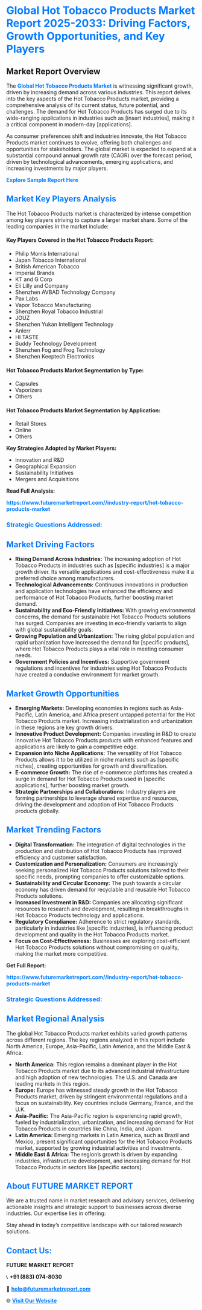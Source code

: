<h1 style="color: #007BFF;">Global Hot Tobacco Products Market Report 2025-2033: Driving Factors, Growth Opportunities, and Key Players</h1>

<section id="overview">
<h2>Market Report Overview</h2>
<p>The <a href="https://www.futuremarketreport.com//industry-report/hot-tobacco-products-market" style="color: #007BFF; text-decoration: none;"><strong>Global Hot Tobacco Products Market</strong></a> is witnessing significant growth, driven by increasing demand across various industries. This report delves into the key aspects of the Hot Tobacco Products market, providing a comprehensive analysis of its current status, future potential, and challenges. The demand for Hot Tobacco Products has surged due to its wide-ranging applications in industries such as [insert industries], making it a critical component in modern-day [applications].</p>
<p>As consumer preferences shift and industries innovate, the Hot Tobacco Products market continues to evolve, offering both challenges and opportunities for stakeholders. The global market is expected to expand at a substantial compound annual growth rate (CAGR) over the forecast period, driven by technological advancements, emerging applications, and increasing investments by major players.</p>
</section>

<section id="overview">
<p><a href="https://www.futuremarketreport.com//request-sample/reportId=45533" style="color: #007BFF; text-decoration: none;"><strong>Explore Sample Report Here</strong></a></p>
</section>

<section id="key-players">
<h2 style="color: #007BFF;">Market Key Players Analysis</h2>
<p>The Hot Tobacco Products market is characterized by intense competition among key players striving to capture a larger market share. Some of the leading companies in the market include:</p>
<h4>Key Players Covered in the Hot Tobacco Products Report:</h4>
<ul><li>Philip Morris International</li><li>Japan Tobacco International</li><li>British American Tobacco</li><li>Imperial Brands</li><li>KT and G Corp</li><li>Eli Lilly and Company</li><li>Shenzhen AVBAD Technology Company</li><li>Pax Labs</li><li>Vapor Tobacco Manufacturing</li><li>Shenzhen Royal Tobacco Industrial</li><li>JOUZ</li><li>Shenzhen Yukan Intelligent Technology</li><li>Anlerr</li><li>HI TASTE</li><li>Buddy Technology Development</li><li>Shenzhen Fog and Frog Technology</li><li>Shenzhen Keeptech Electronics</li></ul>
<h4>Hot Tobacco Products Market Segmentation by Type:</h4>
<ul><li>Capsules</li><li>Vaporizers</li><li>Others</li></ul>

<h4>Hot Tobacco Products Market Segmentation by Application:</h4>
<ul><li>Retail Stores</li><li>Online</li><li>Others</li></ul>
<p><strong>Key Strategies Adopted by Market Players:</strong></p>
<ul>
<li>Innovation and R&D</li>
<li>Geographical Expansion</li>
<li>Sustainability Initiatives</li>
<li>Mergers and Acquisitions</li>
</ul>
</section>

<section>
<p><strong>Read Full Analysis: </strong></p><a href="https://www.futuremarketreport.com//industry-report/hot-tobacco-products-market" style="color: #007BFF; text-decoration: none;"><strong>https://www.futuremarketreport.com//industry-report/hot-tobacco-products-market</strong></a>
<h3 style="color: #007BFF;">Strategic Questions Addressed:</h3>
</section>

<section id="driving-factors">
<h2 style="color: #007BFF;">Market Driving Factors</h2>
<ul>
<li><strong>Rising Demand Across Industries:</strong> The increasing adoption of Hot Tobacco Products in industries such as [specific industries] is a major growth driver. Its versatile applications and cost-effectiveness make it a preferred choice among manufacturers.</li>
<li><strong>Technological Advancements:</strong> Continuous innovations in production and application technologies have enhanced the efficiency and performance of Hot Tobacco Products, further boosting market demand.</li>
<li><strong>Sustainability and Eco-Friendly Initiatives:</strong> With growing environmental concerns, the demand for sustainable Hot Tobacco Products solutions has surged. Companies are investing in eco-friendly variants to align with global sustainability goals.</li>
<li><strong>Growing Population and Urbanization:</strong> The rising global population and rapid urbanization have increased the demand for [specific products], where Hot Tobacco Products plays a vital role in meeting consumer needs.</li>
<li><strong>Government Policies and Incentives:</strong> Supportive government regulations and incentives for industries using Hot Tobacco Products have created a conducive environment for market growth.</li>
</ul>
</section>

<section id="growth-opportunities">
<h2 style="color: #007BFF;">Market Growth Opportunities</h2>
<ul>
<li><strong>Emerging Markets:</strong> Developing economies in regions such as Asia-Pacific, Latin America, and Africa present untapped potential for the Hot Tobacco Products market. Increasing industrialization and urbanization in these regions are key growth drivers.</li>
<li><strong>Innovative Product Development:</strong> Companies investing in R&D to create innovative Hot Tobacco Products products with enhanced features and applications are likely to gain a competitive edge.</li>
<li><strong>Expansion into Niche Applications:</strong> The versatility of Hot Tobacco Products allows it to be utilized in niche markets such as [specific niches], creating opportunities for growth and diversification.</li>
<li><strong>E-commerce Growth:</strong> The rise of e-commerce platforms has created a surge in demand for Hot Tobacco Products used in [specific applications], further boosting market growth.</li>
<li><strong>Strategic Partnerships and Collaborations:</strong> Industry players are forming partnerships to leverage shared expertise and resources, driving the development and adoption of Hot Tobacco Products products globally.</li>
</ul>
</section>

<section id="trending-factors">
<h2 style="color: #007BFF;">Market Trending Factors</h2>
<ul>
<li><strong>Digital Transformation:</strong> The integration of digital technologies in the production and distribution of Hot Tobacco Products has improved efficiency and customer satisfaction.</li>
<li><strong>Customization and Personalization:</strong> Consumers are increasingly seeking personalized Hot Tobacco Products solutions tailored to their specific needs, prompting companies to offer customizable options.</li>
<li><strong>Sustainability and Circular Economy:</strong> The push towards a circular economy has driven demand for recyclable and reusable Hot Tobacco Products solutions.</li>
<li><strong>Increased Investment in R&D:</strong> Companies are allocating significant resources to research and development, resulting in breakthroughs in Hot Tobacco Products technology and applications.</li>
<li><strong>Regulatory Compliance:</strong> Adherence to strict regulatory standards, particularly in industries like [specific industries], is influencing product development and quality in the Hot Tobacco Products market.</li>
<li><strong>Focus on Cost-Effectiveness:</strong> Businesses are exploring cost-efficient Hot Tobacco Products solutions without compromising on quality, making the market more competitive.</li>
</ul>
</section>

<section>
<p><strong>Get Full Report: </strong></p><a href="https://www.futuremarketreport.com//industry-report/hot-tobacco-products-market" style="color: #007BFF; text-decoration: none;"><strong>https://www.futuremarketreport.com//industry-report/hot-tobacco-products-market</strong></a>
<h3 style="color: #007BFF;">Strategic Questions Addressed:</h3>
</section>


<section id="regional-analysis">
<h2 style="color: #007BFF;">Market Regional Analysis</h2>
<p>The global Hot Tobacco Products market exhibits varied growth patterns across different regions. The key regions analyzed in this report include North America, Europe, Asia-Pacific, Latin America, and the Middle East & Africa:</p>
<ul>
<li><strong>North America:</strong> This region remains a dominant player in the Hot Tobacco Products market due to its advanced industrial infrastructure and high adoption of new technologies. The U.S. and Canada are leading markets in this region.</li>
<li><strong>Europe:</strong> Europe has witnessed steady growth in the Hot Tobacco Products market, driven by stringent environmental regulations and a focus on sustainability. Key countries include Germany, France, and the U.K.</li>
<li><strong>Asia-Pacific:</strong> The Asia-Pacific region is experiencing rapid growth, fueled by industrialization, urbanization, and increasing demand for Hot Tobacco Products in countries like China, India, and Japan.</li>
<li><strong>Latin America:</strong> Emerging markets in Latin America, such as Brazil and Mexico, present significant opportunities for the Hot Tobacco Products market, supported by growing industrial activities and investments.</li>
<li><strong>Middle East & Africa:</strong> The region’s growth is driven by expanding industries, infrastructure development, and increasing demand for Hot Tobacco Products in sectors like [specific sectors].</li>
</ul>
</section>

<footer>
<h2 style="color: #007BFF;">About FUTURE MARKET REPORT</h2>
<p>We are a trusted name in market research and advisory services, delivering actionable insights and strategic support to businesses across diverse industries. Our expertise lies in offering:</p>

<p>Stay ahead in today’s competitive landscape with our tailored research solutions.</p>

<h2 style="color: #007BFF;">Contact Us:</h2>
<p><strong>FUTURE MARKET REPORT</strong></p>
<p>📞 <strong>+91 (883) 074-8030</strong></p>
<p>📧 <strong><a href="mailto:help@futuremarketreport.com" style="color: #007BFF;">help@futuremarketreport.com</a></strong></p>
<p>🌐 <strong><a href="https://www.futuremarketreport.com/" style="color: #007BFF;">Visit Our Website</a></strong></p>
</footer>